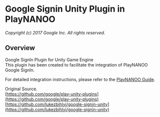 # Google Signin Unity Plugin in PlayNANOO
_Copyright (c) 2017 Google Inc. All rights reserved._

## Overview 
Google SignIn Plugin for Unity Game Engine  
This plugin has been created to facilitate the integration of PlayNANOO Google SignIn.  
  
For detailed integration instructions, please refer to the [PlayNANOO Guide](https://document.playnanoo.com/plugin/account/google/account-google-signin).  
   
Original Source.  
[https://github.com/google/play-unity-plugins](https://github.com/google/play-unity-plugins) 
[https://github.com/lukezbihlyj/google-signin-unity](https://github.com/lukezbihlyj/google-signin-unity)
